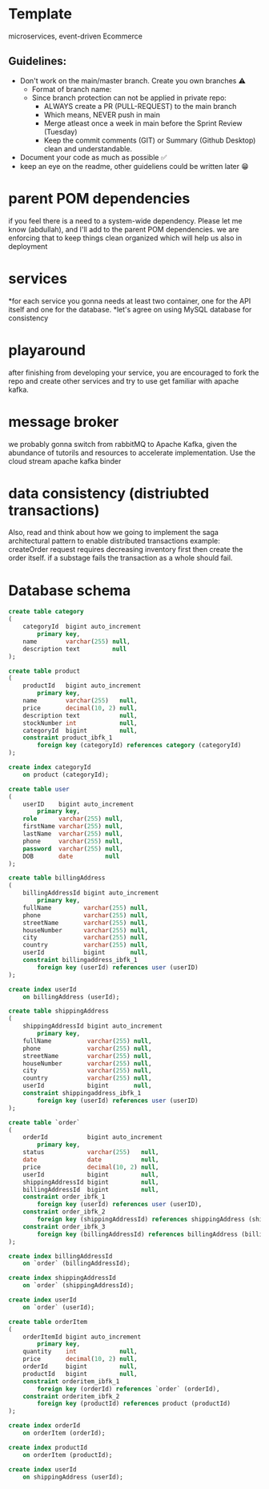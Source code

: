 # Template 
microservices, event-driven Ecommerce

## Guidelines:
* Don't work on the main/master branch. Create you own branches :warning:
  * Format of branch name: <ITEM-ID>_<DEV-NAME>_<ITEM NAME>
  * Since branch protection can not be applied in private repo:
    * ALWAYS create a PR (PULL-REQUEST) to the main branch
    * Which means, NEVER push in main
    * Merge atleast once a week in main before the Sprint Review (Tuesday)
    * Keep the commit comments (GIT) or Summary (Github Desktop) clean and understandable.
* Document your code as much as possible :white_check_mark:
* keep an eye on the readme, other guideliens could be written later :grin:

# parent POM dependencies
if you feel there is a need to a system-wide dependency.
Please let me know (abdullah), and I'll add to the parent POM dependencies. we are enforcing that to keep things clean organized
which will help us also in deployment

# services
 *for each service you gonna needs at least two container, one for the API itself and one for the database. 
 *let's agree on using MySQL database for consistency

# playaround
after finishing from developing your service, you are encouraged to
fork the repo and create other services and try to use get familiar with apache kafka.

# message broker
we probably gonna switch from rabbitMQ to Apache Kafka, given
the abundance of tutorils and resources to accelerate implementation.
Use the cloud stream apache kafka binder

# data consistency (distriubted transactions)
Also, read and think about how we going to implement the saga architectural pattern to enable distributed transactions
example: createOrder request requires decreasing inventory
first then create the order itself. if a substage fails the transaction as a whole should fail.

# Database schema
```sql
create table category
(
    categoryId  bigint auto_increment
        primary key,
    name        varchar(255) null,
    description text         null
);

create table product
(
    productId   bigint auto_increment
        primary key,
    name        varchar(255)   null,
    price       decimal(10, 2) null,
    description text           null,
    stockNumber int            null,
    categoryId  bigint         null,
    constraint product_ibfk_1
        foreign key (categoryId) references category (categoryId)
);

create index categoryId
    on product (categoryId);

create table user
(
    userID    bigint auto_increment
        primary key,
    role      varchar(255) null,
    firstName varchar(255) null,
    lastName  varchar(255) null,
    phone     varchar(255) null,
    password  varchar(255) null,
    DOB       date         null
);

create table billingAddress
(
    billingAddressId bigint auto_increment
        primary key,
    fullName         varchar(255) null,
    phone            varchar(255) null,
    streetName       varchar(255) null,
    houseNumber      varchar(255) null,
    city             varchar(255) null,
    country          varchar(255) null,
    userId           bigint       null,
    constraint billingaddress_ibfk_1
        foreign key (userId) references user (userID)
);

create index userId
    on billingAddress (userId);

create table shippingAddress
(
    shippingAddressId bigint auto_increment
        primary key,
    fullName          varchar(255) null,
    phone             varchar(255) null,
    streetName        varchar(255) null,
    houseNumber       varchar(255) null,
    city              varchar(255) null,
    country           varchar(255) null,
    userId            bigint       null,
    constraint shippingaddress_ibfk_1
        foreign key (userId) references user (userID)
);

create table `order`
(
    orderId           bigint auto_increment
        primary key,
    status            varchar(255)   null,
    date              date           null,
    price             decimal(10, 2) null,
    userId            bigint         null,
    shippingAddressId bigint         null,
    billingAddressId  bigint         null,
    constraint order_ibfk_1
        foreign key (userId) references user (userID),
    constraint order_ibfk_2
        foreign key (shippingAddressId) references shippingAddress (shippingAddressId),
    constraint order_ibfk_3
        foreign key (billingAddressId) references billingAddress (billingAddressId)
);

create index billingAddressId
    on `order` (billingAddressId);

create index shippingAddressId
    on `order` (shippingAddressId);

create index userId
    on `order` (userId);

create table orderItem
(
    orderItemId bigint auto_increment
        primary key,
    quantity    int            null,
    price       decimal(10, 2) null,
    orderId     bigint         null,
    productId   bigint         null,
    constraint orderitem_ibfk_1
        foreign key (orderId) references `order` (orderId),
    constraint orderitem_ibfk_2
        foreign key (productId) references product (productId)
);

create index orderId
    on orderItem (orderId);

create index productId
    on orderItem (productId);

create index userId
    on shippingAddress (userId);




